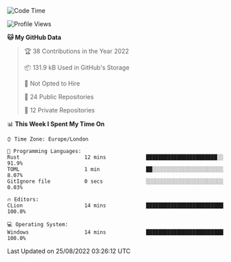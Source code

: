 <!--START_SECTION:waka-->
![Code Time](http://img.shields.io/badge/Code%20Time-222%20hrs%202%20mins-blue)

![Profile Views](http://img.shields.io/badge/Profile%20Views-0-blue)

**🐱 My GitHub Data** 

> 🏆 38 Contributions in the Year 2022
 > 
> 📦 131.9 kB Used in GitHub's Storage 
 > 
> 🚫 Not Opted to Hire
 > 
> 📜 24 Public Repositories 
 > 
> 🔑 12 Private Repositories  
 > 
📊 **This Week I Spent My Time On** 

```text
⌚︎ Time Zone: Europe/London

💬 Programming Languages: 
Rust                     12 mins             ███████████████████████░░   91.9% 
TOML                     1 min               ██░░░░░░░░░░░░░░░░░░░░░░░   8.07% 
GitIgnore file           0 secs              ░░░░░░░░░░░░░░░░░░░░░░░░░   0.03%

🔥 Editors: 
CLion                    14 mins             █████████████████████████   100.0%

💻 Operating System: 
Windows                  14 mins             █████████████████████████   100.0%

```


 Last Updated on 25/08/2022 03:26:12 UTC
<!--END_SECTION:waka-->
